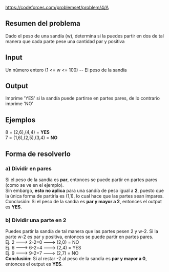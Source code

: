 https://codeforces.com/problemset/problem/4/A

## Resumen del problema
Dado el peso de una sandía (w), determina si la puedes partir en dos de tal manera que cada parte pese una cantidad par y positiva

## Input
Un número entero (1 <= w <= 100) -- El peso de la sandía

## Output
Imprime 'YES' si la sandía puede partirse en partes pares, de lo contrario imprime 'NO'

## Ejemplos
8 = (2,6),(4,4) = **YES** \
7 = (1,6),(2,5),(3,4) = **NO**

## Forma de resolverlo
### a) Dividir en pares
Si el peso de la sandía es **par**, entonces se puede partir en partes pares (como se ve en el ejemplo). \
Sin embargo, **esto no aplica** para una sandía de peso igual a **2**, puesto que la única forma de partirla es (1,1), lo cual hace que las partes sean impares. \
Conclusión: Si el peso de la sandía es **par y mayor a 2**, entonces el output es **YES**.

### b) Dividir una parte en 2
Puedes partir la sandía de tal manera que las partes pesen 2 y w-2. Si la parte w-2 es par y positiva, entonces se puede partir en partes pares. \
Ej. 2 ---> 2-2=0 ---> (2,0) = NO \
Ej. 6 ---> 6-2=4 ---> (2,4) = YES \
Ej. 9 ---> 9-2=7 ---> (2,7) = NO \
**Conclusión:** Si al restar -2 al peso de la sandía es **par y mayor a 0**, entonces el output es **YES**.
